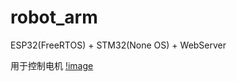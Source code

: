 # robot_arm
ESP32(FreeRTOS) + STM32(None OS) + WebServer

用于控制电机
[!image](https://github.com/hhhhc-da/robot_arm/blob/MicroController/UART%E8%AE%BE%E8%AE%A1%E6%A0%87%E5%87%86.png)

